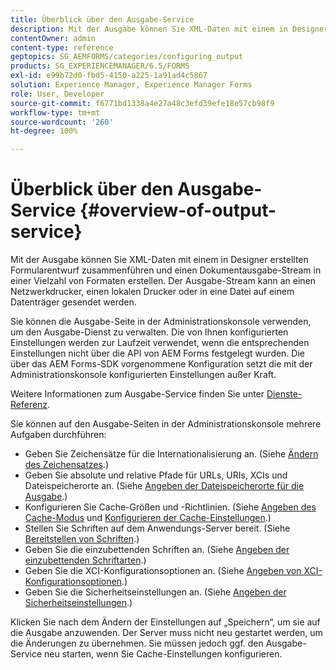 ```yaml
---
title: Überblick über den Ausgabe-Service
description: Mit der Ausgabe können Sie XML-Daten mit einem in Designer erstellten Formularentwurf zusammenführen und einen Dokumentausgabe-Stream in einer Vielzahl von Formaten erstellen.
contentOwner: admin
content-type: reference
geptopics: SG_AEMFORMS/categories/configuring_output
products: SG_EXPERIENCEMANAGER/6.5/FORMS
exl-id: e99b72d0-fbd5-4150-a225-1a91ad4c5867
solution: Experience Manager, Experience Manager Forms
role: User, Developer
source-git-commit: f6771bd1338a4e27a48c3efd39efe18e57cb98f9
workflow-type: tm+mt
source-wordcount: '260'
ht-degree: 100%

---
```


# Überblick über den Ausgabe-Service {#overview-of-output-service}

Mit der Ausgabe können Sie XML-Daten mit einem in Designer erstellten Formularentwurf zusammenführen und einen Dokumentausgabe-Stream in einer Vielzahl von Formaten erstellen. Der Ausgabe-Stream kann an einen Netzwerkdrucker, einen lokalen Drucker oder in eine Datei auf einem Datenträger gesendet werden.

Sie können die Ausgabe-Seite in der Administrationskonsole verwenden, um den Ausgabe-Dienst zu verwalten. Die von Ihnen konfigurierten Einstellungen werden zur Laufzeit verwendet, wenn die entsprechenden Einstellungen nicht über die API von AEM Forms festgelegt wurden. Die über das AEM Forms-SDK vorgenommene Konfiguration setzt die mit der Administrationskonsole konfigurierten Einstellungen außer Kraft.

Weitere Informationen zum Ausgabe-Service finden Sie unter [Dienste-Referenz](https://www.adobe.com/go/learn_aemforms_services_61_de).

Sie können auf den Ausgabe-Seiten in der Administrationskonsole mehrere Aufgaben durchführen:

* Geben Sie Zeichensätze für die Internationalisierung an. (Siehe [Ändern des Zeichensatzes](/help/forms/using/admin-help/change-character-set.md#change-the-character-set).)
* Geben Sie absolute und relative Pfade für URLs, URIs, XCIs und Dateispeicherorte an. (Siehe [Angeben der Dateispeicherorte für die Ausgabe](/help/forms/using/admin-help/specify-file-locations-output.md#specify-file-locations-for-output).) 
* Konfigurieren Sie Cache-Größen und -Richtlinien. (Siehe [Angeben des Cache-Modus](/help/forms/using/admin-help/configuring-caching-output.md#specifying-the-cache-mode) und [Konfigurieren der Cache-Einstellungen](/help/forms/using/admin-help/configuring-caching-output.md#configuring-cache-settings).)
* Stellen Sie Schriften auf dem Anwendungs-Server bereit. (Siehe [Bereitstellen von Schriften](/help/forms/using/admin-help/make-fonts-available.md#make-fonts-available).)
* Geben Sie die einzubettenden Schriften an. (Siehe [Angeben der einzubettenden Schriftarten](/help/forms/using/admin-help/specify-fonts-embed.md#specify-fonts-to-embed).)
* Geben Sie die XCI-Konfigurationsoptionen an. (Siehe [Angeben von XCI-Konfigurationsoptionen](/help/forms/using/admin-help/specify-xci-configuration-options.md#specify-xci-configuration-options).)
* Geben Sie die Sicherheitseinstellungen an. (Siehe [Angeben der Sicherheitseinstellungen](/help/forms/using/admin-help/specify-security-settings.md#specify-security-settings).)

Klicken Sie nach dem Ändern der Einstellungen auf „Speichern“, um sie auf die Ausgabe anzuwenden. Der Server muss nicht neu gestartet werden, um die Änderungen zu übernehmen. Sie müssen jedoch ggf. den Ausgabe-Service neu starten, wenn Sie Cache-Einstellungen konfigurieren.
